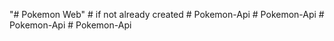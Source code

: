"# Pokemon Web"    # if not already created
#   P o k e m o n - A p i  
 #   P o k e m o n - A p i  
 #   P o k e m o n - A p i  
 #   P o k e m o n - A p i  
 
